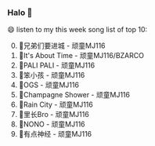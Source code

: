 

### Halo 👋

😄 listen to my this week song list of top 10:

0. 🌈兄弟们要进城 - 顽童MJ116
1. 🌈It's About Time - 顽童MJ116/BZARCO
2. 🌈PALI PALI - 顽童MJ116
3. 🌈笨小孩 - 顽童MJ116
4. 🌈OGS - 顽童MJ116
5. 🌈Champagne Shower - 顽童MJ116
6. 🌈Rain City - 顽童MJ116
7. 🌈里长Bro - 顽童MJ116
8. 🌈NONO - 顽童MJ116
9. 🌈有点神经 - 顽童MJ116

